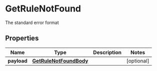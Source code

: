 

# GetRuleNotFound

The standard error format

## Properties

Name | Type | Description | Notes
------------ | ------------- | ------------- | -------------
**payload** | [**GetRuleNotFoundBody**](GetRuleNotFoundBody.md) |  |  [optional]



